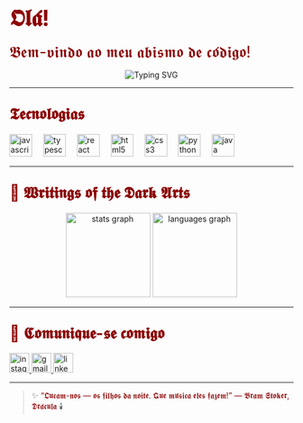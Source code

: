 # <span style="font-size:40px; color:#8B0000 !important;">𝕺𝖑𝖆́!</span>  
<span style="font-size:28px; color:#8B0000 !important;">𝕭𝖊𝖒-𝖛𝖎𝖓𝖉𝖔 𝖆𝖔 𝖒𝖊𝖚 𝖆𝖇𝖎𝖘𝖒𝖔 𝖉𝖊 𝖈𝖔́𝖉𝖎𝖌𝖔!</span>

<p align="center">
  <img src="https://readme-typing-svg.demolab.com?font=Black+Ops+One&size=30&duration=3000&pause=1000&color=8B0000&center=true&vCenter=true&width=500&lines=Stephanie+Caroll;Desenvolvedora+Full-Stack;Codificando+no+Escuro" alt="Typing SVG" />
</p>

---

## <span style="font-size:28px; color:#8B0000 !important;">𝕿𝖊𝖈𝖓𝖔𝖑𝖔𝖌𝖎𝖆𝖘</span>

<div align="left">
  <img src="https://cdn.jsdelivr.net/gh/devicons/devicon/icons/javascript/javascript-original.svg" height="40" alt="javascript logo" />
  <img width="12" />
  <img src="https://cdn.jsdelivr.net/gh/devicons/devicon/icons/typescript/typescript-original.svg" height="40" alt="typescript logo" />
  <img width="12" />
  <img src="https://cdn.jsdelivr.net/gh/devicons/devicon/icons/react/react-original.svg" height="40" alt="react logo" />
  <img width="12" />
  <img src="https://cdn.jsdelivr.net/gh/devicons/devicon/icons/html5/html5-original.svg" height="40" alt="html5 logo" />
  <img width="12" />
  <img src="https://cdn.jsdelivr.net/gh/devicons/devicon/icons/css3/css3-original.svg" height="40" alt="css3 logo" />
  <img width="12" />
  <img src="https://cdn.jsdelivr.net/gh/devicons/devicon/icons/python/python-original.svg" height="40" alt="python logo" />
  <img width="12" />
  <img src="https://cdn.jsdelivr.net/gh/devicons/devicon/icons/java/java-original.svg" height="40" alt="java logo" />
</div>

---

## <span style="font-size:28px; color:#8B0000 !important;">📜 𝖂𝖗𝖎𝖙𝖎𝖓𝖌𝖘 𝖔𝖋 𝖙𝖍𝖊 𝕯𝖆𝖗𝖐 𝕬𝖗𝖙𝖘</span>

<div align="center">
  <img src="https://github-readme-stats.vercel.app/api?username=StephanieCaroll&show_icons=true&include_all_commits=true&count_private=true&theme=dark&hide_border=true&bg_color=000000&title_color=8B0000&text_color=FFFFFF&icon_color=8B0000" height="150" alt="stats graph" />
  <img src="https://github-readme-stats.vercel.app/api/top-langs?username=StephanieCaroll&layout=compact&langs_count=5&theme=dark&hide_border=true&bg_color=000000&title_color=8B0000&text_color=FFFFFF&icon_color=8B0000" height="150" alt="languages graph" />
</div>

---

## <span style="font-size:28px; color:#8B0000 !important;">🦇 𝕮𝖔𝖒𝖚𝖓𝖎𝖖𝖚𝖊-𝖘𝖊 𝖈𝖔𝖒𝖎𝖌𝖔</span>

<div align="left">
  <a href="https://www.instagram.com/stephaniecaroldev/">
    <img src="https://img.shields.io/static/v1?message=Instagram&logo=instagram&label=&color=000000&logoColor=white&labelColor=&style=for-the-badge" height="35" alt="instagram logo" />
  </a>
  <a href="mailto:stephaniecarolinedev@gmail.com">
    <img src="https://img.shields.io/static/v1?message=Gmail&logo=gmail&label=&color=000000&logoColor=white&labelColor=&style=for-the-badge" height="35" alt="gmail logo" />
  </a>
  <a href="https://www.linkedin.com/in/stephanie-caroline-97973430b">
    <img src="https://img.shields.io/static/v1?message=LinkedIn&logo=linkedin&label=&color=000000&logoColor=white&labelColor=&style=for-the-badge" height="35" alt="linkedin logo" />
  </a>
</div>

---

> ✨ <span style="color:#8B0000 !important;">“𝕺𝖚𝖈𝖆𝖒-𝖓𝖔𝖘 — 𝖔𝖘 𝖋𝖎𝖑𝖍𝖔𝖘 𝖉𝖆 𝖓𝖔𝖎𝖙𝖊. 𝕼𝖚𝖊 𝖒𝖚́𝖘𝖎𝖈𝖆 𝖊𝖑𝖊𝖘 𝖋𝖆𝖟𝖊𝖒!” — 𝕭𝖗𝖆𝖒 𝕾𝖙𝖔𝖐𝖊𝖗, 𝕯𝖗𝖆́𝖈𝖚𝖑𝖆</span> 🕯️
